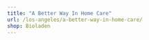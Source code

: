 ```yaml
---
title: "A Better Way In Home Care"
url: /los-angeles/a-better-way-in-home-care/
shop: Bioladen
---
```

